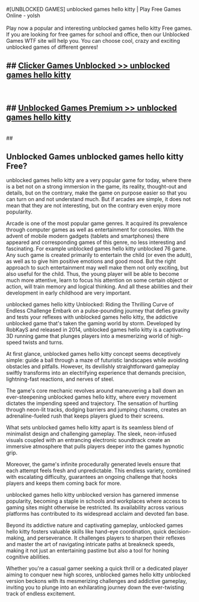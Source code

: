 #[UNBLOCKED GAMES] unblocked games hello kitty | Play Free Games Online - yolsh <br>
<br>
Play now a popular and interesting unblocked games hello kitty Free games. If you are looking for free games for school and office, then our Unblocked Games WTF site will help you. You can choose cool, crazy and exciting unblocked games of different genres!


## ##  [Clicker Games Unblocked >> unblocked games hello kitty](http://freeplayer.one?title=unblocked_games_hello_kitty&ref=22)
  <br>

##  ## [Unblocked Games Premium >> unblocked games hello kitty](http://freeplayer.one?title=unblocked_games_hello_kitty&ref=22)
  <br>
  ##



## Unblocked Games unblocked games hello kitty Free?

unblocked games hello kitty are a very popular game for today, where there is a bet not on a strong immersion in the game, its reality, thought-out and details, but on the contrary, make the game on purpose easier so that you can turn on and not understand much. But if arcades are simple, it does not mean that they are not interesting, but on the contrary even enjoy more popularity.

Arcade is one of the most popular game genres. It acquired its prevalence through computer games as well as entertainment for consoles. With the advent of mobile modern gadgets (tablets and smartphones) there appeared and corresponding games of this genre, no less interesting and fascinating. For example unblocked games hello kitty unblocked 76 game. Any such game is created primarily to entertain the child (or even the adult), as well as to give him positive emotions and good mood. But the right approach to such entertainment may well make them not only exciting, but also useful for the child. Thus, the young player will be able to become much more attentive, learn to focus his attention on some certain object or action, will train memory and logical thinking. And all these abilities and their development in early childhood are very important.

unblocked games hello kitty Unblocked: Riding the Thrilling Curve of Endless Challenge
Embark on a pulse-pounding journey that defies gravity and tests your reflexes with unblocked games hello kitty, the addictive unblocked game that's taken the gaming world by storm. Developed by RobKayS and released in 2014, unblocked games hello kitty is a captivating 3D running game that plunges players into a mesmerizing world of high-speed twists and turns.

At first glance, unblocked games hello kitty concept seems deceptively simple: guide a ball through a maze of futuristic landscapes while avoiding obstacles and pitfalls. However, its devilishly straightforward gameplay swiftly transforms into an electrifying experience that demands precision, lightning-fast reactions, and nerves of steel.

The game's core mechanic revolves around maneuvering a ball down an ever-steepening unblocked games hello kitty, where every movement dictates the impending speed and trajectory. The sensation of hurtling through neon-lit tracks, dodging barriers and jumping chasms, creates an adrenaline-fueled rush that keeps players glued to their screens.

What sets unblocked games hello kitty apart is its seamless blend of minimalist design and challenging gameplay. The sleek, neon-infused visuals coupled with an entrancing electronic soundtrack create an immersive atmosphere that pulls players deeper into the games hypnotic grip.

Moreover, the game's infinite procedurally generated levels ensure that each attempt feels fresh and unpredictable. This endless variety, combined with escalating difficulty, guarantees an ongoing challenge that hooks players and keeps them coming back for more.

unblocked games hello kitty unblocked version has garnered immense popularity, becoming a staple in schools and workplaces where access to gaming sites might otherwise be restricted. Its availability across various platforms has contributed to its widespread acclaim and devoted fan base.

Beyond its addictive nature and captivating gameplay, unblocked games hello kitty fosters valuable skills like hand-eye coordination, quick decision-making, and perseverance. It challenges players to sharpen their reflexes and master the art of navigating intricate paths at breakneck speeds, making it not just an entertaining pastime but also a tool for honing cognitive abilities.

Whether you're a casual gamer seeking a quick thrill or a dedicated player aiming to conquer new high scores, unblocked games hello kitty unblocked version beckons with its mesmerizing challenges and addictive gameplay, inviting you to plunge into an exhilarating journey down the ever-twisting track of endless excitement.